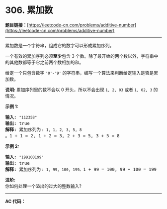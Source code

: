 # 306. 累加数

**题目链接：**[https://leetcode-cn.com/problems/additive-number](https://leetcode-cn.com/problems/additive-number)

---

<div class="content__1Y2H">
 <div class="notranslate">
  <p>累加数是一个字符串，组成它的数字可以形成累加序列。</p> 
  <p>一个有效的累加序列必须<strong>至少</strong>包含 3 个数。除了最开始的两个数以外，字符串中的其他数都等于它之前两个数相加的和。</p> 
  <p>给定一个只包含数字&nbsp;<code>'0'-'9'</code>&nbsp;的字符串，编写一个算法来判断给定输入是否是累加数。</p> 
  <p><strong>说明:&nbsp;</strong>累加序列里的数不会以 0 开头，所以不会出现&nbsp;<code>1, 2, 03</code> 或者&nbsp;<code>1, 02, 3</code>&nbsp;的情况。</p> 
  <p><strong>示例 1:</strong></p> 
  <pre class="language-text"><strong>输入:</strong> <code>"112358"</code>
<strong>输出:</strong> true 
<strong>解释: </strong>累加序列为: <code>1, 1, 2, 3, 5, 8 </code>。1 + 1 = 2, 1 + 2 = 3, 2 + 3 = 5, 3 + 5 = 8
</pre> 
  <p><strong>示例&nbsp;2:</strong></p> 
  <pre class="language-text"><strong>输入:</strong> <code>"199100199"</code>
<strong>输出:</strong> true 
<strong>解释: </strong>累加序列为: <code>1, 99, 100, 199。</code>1 + 99 = 100, 99 + 100 = 199</pre> 
  <p><strong>进阶:</strong><br> 你如何处理一个溢出的过大的整数输入?</p> 
 </div>
</div>

---

**AC 代码：**

```java

```